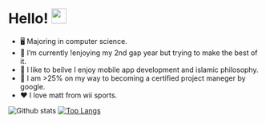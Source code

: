 # Hello! <img src="https://raw.githubusercontent.com/MartinHeinz/MartinHeinz/master/wave.gif" width="30px">

- 🖥 Majoring in computer science.
- 🔭 I’m currently !enjoying my 2nd gap year but trying to make the best of it.
- 📱 I like to beilve I enjoy mobile app development and islamic philosophy.
- 👣 I am >25% on my way to becoming a certified project maneger by google.
- ❤️ I love matt from wii sports.




![Github stats](https://github-readme-stats.vercel.app/api?username=zeinaabusharkh&theme=buefy&show_icons=true&count_private=true)
[![Top Langs](https://github-readme-stats.vercel.app/api/top-langs/?username=zeinaabusharkh&layout=compact)](https://github.com/anuraghazra/github-readme-stats)
